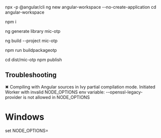 npx -p @angular/cli ng new angular-workspace --no-create-application
cd angular-workspace

npm i

ng generate library mic-otp


ng build --project mic-otp

npm run buildpackageotp


cd dist/mic-otp
npm publish


## Troubleshooting

✖ Compiling with Angular sources in Ivy partial compilation mode.
Initiated Worker with invalid NODE_OPTIONS env variable: --openssl-legacy-provider is not allowed in NODE_OPTIONS

# Windows
set NODE_OPTIONS=